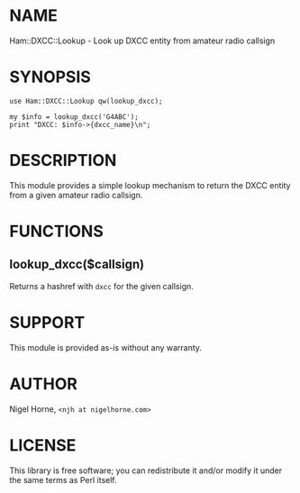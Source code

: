 # NAME

Ham::DXCC::Lookup - Look up DXCC entity from amateur radio callsign

# SYNOPSIS

    use Ham::DXCC::Lookup qw(lookup_dxcc);

    my $info = lookup_dxcc('G4ABC');
    print "DXCC: $info->{dxcc_name}\n";

# DESCRIPTION

This module provides a simple lookup mechanism to return the DXCC entity from a given amateur radio callsign.

# FUNCTIONS

## lookup\_dxcc($callsign)

Returns a hashref with `dxcc` for the given callsign.

# SUPPORT

This module is provided as-is without any warranty.

# AUTHOR

Nigel Horne, `<njh at nigelhorne.com>`

# LICENSE

This library is free software; you can redistribute it and/or modify it under the same terms as Perl itself.
